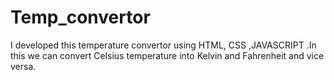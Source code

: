 # Temp_convertor
I developed this temperature convertor  using HTML, CSS ,JAVASCRIPT .In this we can convert Celsius temperature into Kelvin and Fahrenheit and vice versa.
